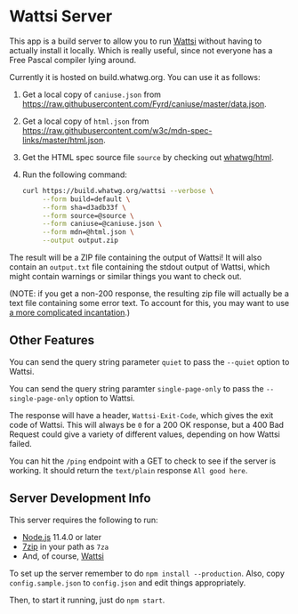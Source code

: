 # Wattsi Server

This app is a build server to allow you to run [Wattsi](https://github.com/whatwg/wattsi) without having to actually install it locally. Which is really useful, since not everyone has a Free Pascal compiler lying around.

Currently it is hosted on build.whatwg.org. You can use it as follows:

1. Get a local copy of `caniuse.json` from <https://raw.githubusercontent.com/Fyrd/caniuse/master/data.json>.
1. Get a local copy of `html.json` from <https://raw.githubusercontent.com/w3c/mdn-spec-links/master/html.json>.
1. Get the HTML spec source file `source` by checking out [whatwg/html](https://github.com/whatwg/html).
1. Run the following command:

   ```sh
   curl https://build.whatwg.org/wattsi --verbose \
        --form build=default \
        --form sha=d3adb33f \
        --form source=@source \
        --form caniuse=@caniuse.json \
        --form mdn=@html.json \
        --output output.zip
   ```

The result will be a ZIP file containing the output of Wattsi! It will also contain an `output.txt` file containing the stdout output of Wattsi, which might contain warnings or similar things you want to check out.

(NOTE: if you get a non-200 response, the resulting zip file will actually be a text file containing some error text. To account for this, you may want to use [a more complicated incantation](https://github.com/whatwg/html-build/blob/18bdae0a716c47e326abb6312357fcc8d696a7f2/build.sh#L655-L677).)

## Other Features

You can send the query string parameter `quiet` to pass the `--quiet` option to Wattsi.

You can send the query string paramter `single-page-only` to pass the `--single-page-only` option to Wattsi.

The response will have a header, `Wattsi-Exit-Code`, which gives the exit code of Wattsi. This will always be `0` for a 200 OK response, but a 400 Bad Request could give a variety of different values, depending on how Wattsi failed.

You can hit the `/ping` endpoint with a GET to check to see if the server is working. It should return the `text/plain` response `All good here`.

## Server Development Info

This server requires the following to run:

- [Node.js](https://nodejs.org/) 11.4.0 or later
- [7zip](http://www.7-zip.org/) in your path as `7za`
- And, of course, [Wattsi](https://github.com/whatwg/wattsi)

To set up the server remember to do `npm install --production`. Also, copy `config.sample.json` to `config.json` and edit things appropriately.

Then, to start it running, just do `npm start`.
